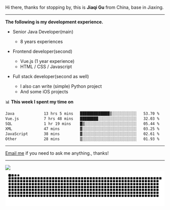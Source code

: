 Hi there, thanks for stopping by, this is **Jiaqi Gu** from China, base in Jiaxing.

---

**The following is my development experience.**

- Senior Java Developer(main)
  - 8 years experiences

- Frontend developer(second)
  - Vue.js (1 year experience)
  - HTML / CSS / Javascript
  
- Full stack developer(second as well)
  - I also can write (simple) Python project
  - And some iOS projects

📊 **This week I spent my time on**
<!--START_SECTION:waka-->

```text
Java             13 hrs 5 mins   █████████████▒░░░░░░░░░░░   53.70 %
Vue.js           7 hrs 48 mins   ████████░░░░░░░░░░░░░░░░░   32.03 %
SQL              1 hr 19 mins    █▒░░░░░░░░░░░░░░░░░░░░░░░   05.44 %
XML              47 mins         ▓░░░░░░░░░░░░░░░░░░░░░░░░   03.25 %
JavaScript       38 mins         ▓░░░░░░░░░░░░░░░░░░░░░░░░   02.61 %
Other            28 mins         ▒░░░░░░░░░░░░░░░░░░░░░░░░   01.93 %
```

<!--END_SECTION:waka-->

---

[Email me](mailto:htk2klwgr@mozmail.com?subject=Hiring_from_GitHub) if you need to ask me anything., thanks!

---

![]( https://visitor-badge.glitch.me/badge?page_id=githubgujiaqi)
![]( https://github.com/droid-Q/droid-Q/raw/output/github-contribution-grid-snake.svg#gh-dark-mode-only)
